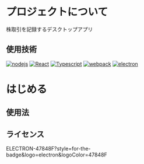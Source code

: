 # プロジェクトについて

株取引を記録するデスクトップアプリ

## 使用技術

[![nodejs][node.js]][nodejs-url]
[![React][React.js]][React-url]
[![Typescript][Typescript]][Typescript-url]
[![webpack][Webpack.com]][webpack-url]
[![electron][Electron.com]][Electron-url]

# はじめる

## 使用法

## ライセンス

<!-- MARKDOWN LINKS & IMAGES -->
<!-- https://www.markdownguide.org/basic-syntax/#reference-style-links -->

[node.js]: https://img.shields.io/badge/Node.js-fff?style=for-the-badge&logo=nodedotjs&logoColor=%235FA04E
[nodejs-url]: https://nodejs.org/en/
[React.js]: https://img.shields.io/badge/React-20232A?style=for-the-badge&logo=react&logoColor=61DAFB
[React-url]: https://reactjs.org/
[Typescript]: https://img.shields.io/badge/typescript-ddf?style=for-the-badge&logo=typescript&logoColor=%233178C6
[Typescript-url]: https://www.typescriptlang.org/
[Electron.com]: https://img.shields.io/badge/electron-2F3242?style=for-the-badge&logo=electron&logoColor=%2347848F
[Electron-url]: https://www.electronjs.org/ja/
[Webpack.com]: https://img.shields.io/badge/webpack-2b3a42?style=for-the-badge&logo=webpack&logoColor=%238DD6F9
[Webpack-url]: https://webpack.js.org/

ELECTRON-47848F?style=for-the-badge&logo=electron&logoColor=47848F
